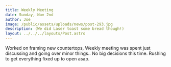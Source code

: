 ```yaml
---
title: Weekly Meeting
date: Sunday, Nov 2nd
author: Joe
image: /public/assets/uploads/news/post-293.jpg
description: (We did Laser toast some bread though!)
layout: ../../../layouts/Post.astro
---
```


Worked on framing new countertops, Weekly meeting was spent just discussing and going over minor things.. No big decisions this time.  Rushing to get everything fixed up to open asap.
